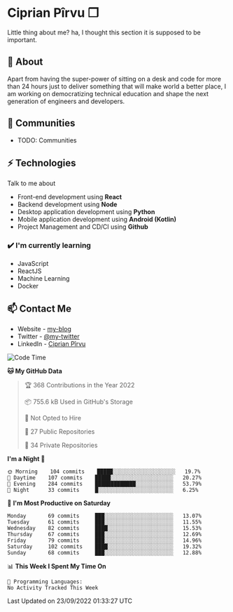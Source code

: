 # Ciprian Pîrvu ❐

Little thing about me? ha, I thought this section it is supposed to be important.

## 🧐 About

Apart from having the super-power of sitting on a desk and code for more than 24 hours just to deliver something that will make world a better place, I am working on democratizing technical education and shape the next generation of engineers and developers.

## 👯 Communities

-   TODO: Communities

## ⚡ Technologies

Talk to me about

-   Front-end development using **React**
-   Backend development using **Node**
-   Desktop application development using **Python**
-   Mobile application development using **Android (Kotlin)**
-   Project Management and CD/CI using **Github**

### ✔️ I'm currently learning

-   JavaScript
-   ReactJS
-   Machine Learning
-   Docker

## 📫 Contact Me

-   Website - [my-blog]()
-   Twitter - [@my-twitter]()
-   LinkedIn - [Ciprian Pîrvu](https://www.linkedin.com/in/p%C3%AErvu-ciprian-cristian-4415991b1/)

<!--START_SECTION:waka-->
![Code Time](http://img.shields.io/badge/Code%20Time-1%2C302%20hrs%2027%20mins-blue)

**🐱 My GitHub Data** 

> 🏆 368 Contributions in the Year 2022
 > 
> 📦 755.6 kB Used in GitHub's Storage 
 > 
> 🚫 Not Opted to Hire
 > 
> 📜 27 Public Repositories 
 > 
> 🔑 34 Private Repositories  
 > 
**I'm a Night 🦉** 

```text
🌞 Morning    104 commits    █████░░░░░░░░░░░░░░░░░░░░   19.7% 
🌆 Daytime    107 commits    █████░░░░░░░░░░░░░░░░░░░░   20.27% 
🌃 Evening    284 commits    █████████████░░░░░░░░░░░░   53.79% 
🌙 Night      33 commits     █░░░░░░░░░░░░░░░░░░░░░░░░   6.25%

```
📅 **I'm Most Productive on Saturday** 

```text
Monday       69 commits     ███░░░░░░░░░░░░░░░░░░░░░░   13.07% 
Tuesday      61 commits     ███░░░░░░░░░░░░░░░░░░░░░░   11.55% 
Wednesday    82 commits     ████░░░░░░░░░░░░░░░░░░░░░   15.53% 
Thursday     67 commits     ███░░░░░░░░░░░░░░░░░░░░░░   12.69% 
Friday       79 commits     ███░░░░░░░░░░░░░░░░░░░░░░   14.96% 
Saturday     102 commits    ████░░░░░░░░░░░░░░░░░░░░░   19.32% 
Sunday       68 commits     ███░░░░░░░░░░░░░░░░░░░░░░   12.88%

```


📊 **This Week I Spent My Time On** 

```text
💬 Programming Languages: 
No Activity Tracked This Week

```


 Last Updated on 23/09/2022 01:33:27 UTC
<!--END_SECTION:waka-->
